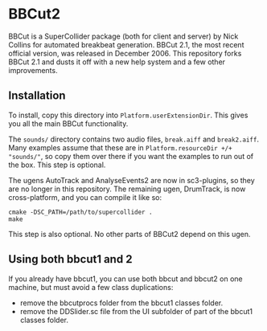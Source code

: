 # BBCut2 #

BBCut is a SuperCollider package (both for client and server) by Nick Collins for automated breakbeat generation. BBCut 2.1, the most recent official version, was released in December 2006. This repository forks BBCut 2.1 and dusts it off with a new help system and a few other improvements.

## Installation ##

To install, copy this directory into `Platform.userExtensionDir`. This gives you all the main BBCut functionality.

The `sounds/` directory contains two audio files, `break.aiff` and `break2.aiff`. Many examples assume that these are in `Platform.resourceDir +/+ "sounds/"`, so copy them over there if you want the examples to run out of the box. This step is optional.

The ugens AutoTrack and AnalyseEvents2 are now in sc3-plugins, so they are no longer in this repository. The remaining ugen, DrumTrack, is now cross-platform, and you can compile it like so:

    cmake -DSC_PATH=/path/to/supercollider .
    make

This step is also optional. No other parts of BBCut2 depend on this ugen.

## Using both bbcut1 and 2 ##

If you already have bbcut1, you can use both bbcut and bbcut2 on one machine, but must avoid a few class duplications:

- remove the bbcutprocs folder from the bbcut1 classes folder. 
- remove the DDSlider.sc file from the UI subfolder of part of the bbcut1 classes folder.